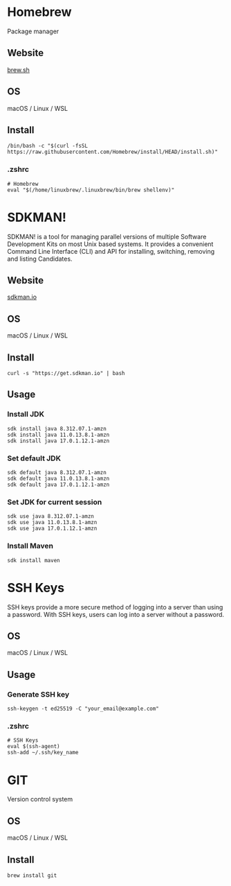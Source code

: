 # Homebrew

Package manager

## Website

[brew.sh](https://brew.sh/)

## OS

macOS / Linux / WSL

## Install 

```
/bin/bash -c "$(curl -fsSL https://raw.githubusercontent.com/Homebrew/install/HEAD/install.sh)"
```

### .zshrc

```
# Homebrew
eval "$(/home/linuxbrew/.linuxbrew/bin/brew shellenv)"
```

# SDKMAN!

SDKMAN! is a tool for managing parallel versions of multiple Software Development Kits on most Unix based systems. It provides a convenient Command Line Interface (CLI) and API for installing, switching, removing and listing Candidates.

## Website

[sdkman.io](https://sdkman.io/)

## OS

macOS / Linux / WSL

## Install 

```
curl -s "https://get.sdkman.io" | bash
```

## Usage

### Install JDK

```
sdk install java 8.312.07.1-amzn
sdk install java 11.0.13.8.1-amzn
sdk install java 17.0.1.12.1-amzn
```


### Set default JDK

```
sdk default java 8.312.07.1-amzn
sdk default java 11.0.13.8.1-amzn
sdk default java 17.0.1.12.1-amzn
```

### Set JDK for current session

```
sdk use java 8.312.07.1-amzn
sdk use java 11.0.13.8.1-amzn
sdk use java 17.0.1.12.1-amzn
```

### Install Maven

```
sdk install maven
```

# SSH Keys

SSH keys provide a more secure method of logging into a server than using a password. With SSH keys, users can log into a server without a password.

## OS

macOS / Linux / WSL

## Usage

### Generate SSH key

```
ssh-keygen -t ed25519 -C "your_email@example.com"
```

### .zshrc

```
# SSH Keys
eval $(ssh-agent)
ssh-add ~/.ssh/key_name
```

# GIT

Version control system

## OS

macOS / Linux / WSL

## Install 

```
brew install git
```

